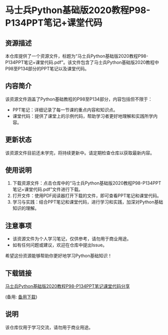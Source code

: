 # 马士兵Python基础版2020教程P98-P134PPT笔记+课堂代码

## 资源描述

本仓库提供了一个资源文件，标题为“马士兵Python基础版2020教程P98-P134PPT笔记+课堂代码.pdf”。该文件包含了马士兵Python基础版2020教程中P98至P134部分的PPT笔记以及课堂代码。

## 内容简介

该资源文件涵盖了Python基础教程的P98至P134部分，内容包括但不限于：

- PPT笔记：详细记录了每一节课的重点内容和知识点。
- 课堂代码：提供了课堂上的示例代码，帮助学习者更好地理解和实践所学内容。

## 更新状态

该资源文件目前还未学完，将持续更新中。请定期检查仓库以获取最新内容。

## 使用说明

1. 下载资源文件：点击仓库中的“马士兵Python基础版2020教程P98-P134PPT笔记+课堂代码.pdf”文件进行下载。
2. 打开文件：使用PDF阅读器打开下载的文件，即可查看PPT笔记和课堂代码。
3. 学习与实践：结合PPT笔记和课堂代码，进行学习和实践，加深对Python基础知识的理解。

## 注意事项

- 该资源文件为个人学习笔记，仅供参考，请勿用于商业用途。
- 如有任何问题或建议，欢迎在仓库中提出Issue。

希望这份资源能够帮助你更好地学习Python基础知识！

## 下载链接
[马士兵Python基础版2020教程P98-P134PPT笔记课堂代码分享](https://pan.quark.cn/s/aaf942479745) 

(备用: [备用下载](https://pan.baidu.com/s/15KbD9Gw0rfWDk10ww6h19g?pwd=1234))

## 说明

该仓库仅用于学习交流，请勿用于商业用途。
